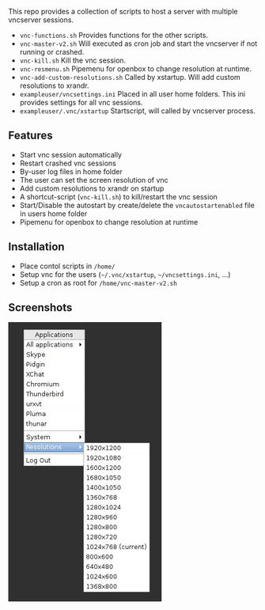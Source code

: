 This repo provides a collection of scripts to host a server with multiple vncserver sessions.

* `vnc-functions.sh` Provides functions for the other scripts.
* `vnc-master-v2.sh` Will executed as cron job and start the vncserver if not running or crashed.
* `vnc-kill.sh` Kill the vnc session.
* `vnc-resmenu.sh` Pipemenu for openbox to change resolution at runtime.
* `vnc-add-custom-resolutions.sh` Called by xstartup. Will add custom resolutions to xrandr.
* `exampleuser/vncsettings.ini` Placed in all user home folders. This ini provides settings for all vnc sessions.
* `exampleuser/.vnc/xstartup` Startscript, will called by vncserver process.

Features
--------

* Start vnc session automatically
* Restart crashed vnc sessions
* By-user log files in home folder
* The user can set the screen resolution of vnc
* Add custom resolutions to xrandr on startup
* A shortcut-script (`vnc-kill.sh`) to kill/restart the vnc session
* Start/Disable the autostart by create/delete the `vncautostartenabled` file in users home folder
* Pipemenu for openbox to change resolution at runtime

Installation
------------

* Place contol scripts in `/home/`
* Setup vnc for the users (`~/.vnc/xstartup`, `~/vncsettings.ini`, ...)
* Setup a cron as root for `/home/vnc-master-v2.sh`

Screenshots
-----------

![Resolution Menu](/screen-resolutionmenu.png "Resolution Menu")
